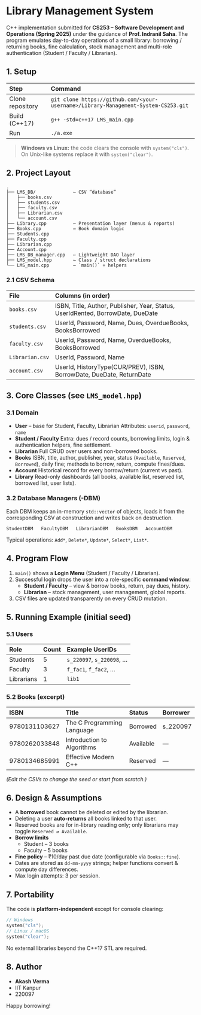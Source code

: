 

# Library Management System

C++ implementation submitted for **CS253 – Software Development and Operations (Spring 2025)** under the guidance of **Prof. Indranil Saha**. 
The program emulates day-to-day operations of a small library: borrowing / returning books, fine calculation, stock management and multi-role authentication (Student / Faculty / Librarian).

## 1. Setup

| Step | Command |
| :-- | :-- |
| Clone repository | `git clone https://github.com/<your-username>/Library-Management-System-CS253.git` |
| Build (C++17) | `g++ -std=c++17 LMS_main.cpp` |
| Run | `./a.exe` |

> **Windows vs Linux:** the code clears the console with `system("cls")`. On Unix-like systems replace it with `system("clear")`.

## 2.  Project Layout

```
.
├── LMS_DB/              ← CSV “database”
│   ├── books.csv
│   ├── students.csv
│   ├── faculty.csv
│   ├── Librarian.csv
│   └── account.csv
├── Library.cpp          ← Presentation layer (menus & reports)
├── Books.cpp            ← Book domain logic
├── Students.cpp
├── Faculty.cpp
├── Librarian.cpp
├── Account.cpp
├── LMS_DB_manager.cpp   ← Lightweight DAO layer
├── LMS_model.hpp        ← Class / struct declarations
└── LMS_main.cpp         ← `main()` + helpers
```


### 2.1  CSV Schema

| File | Columns (in order) |
| :-- | :-- |
| `books.csv` | ISBN, Title, Author, Publisher, Year, Status, UserIdRented, BorrowDate, DueDate |
| `students.csv` | UserId, Password, Name, Dues, OverdueBooks, BooksBorrowed |
| `faculty.csv` | UserId, Password, Name, OverdueBooks, BooksBorrowed |
| `Librarian.csv` | UserId, Password, Name |
| `account.csv` | UserId, HistoryType(CUR/PREV), ISBN, BorrowDate, DueDate, ReturnDate |

## 3. Core Classes (see `LMS_model.hpp`)

### 3.1  Domain

* **User** – base for Student, Faculty, Librarian
Attributes: `userid`, `password`, `name`
* **Student / Faculty**
Extra: dues / record counts, borrowing limits, login \& authentication helpers, fine settlement.
* **Librarian**
Full CRUD over users and non-borrowed books.
* **Books**
ISBN, title, author, publisher, year, status (`Available`, `Reserved`, `Borrowed`), daily fine; methods to borrow, return, compute fines/dues.
* **Account**
Historical record for every borrow/return (current vs past).
* **Library**
Read-only dashboards (all books, available list, reserved list, borrowed list, user lists).


### 3.2  Database Managers (-DBM)

Each DBM keeps an in-memory `std::vector` of objects, loads it from the corresponding CSV at construction and writes back on destruction.

```
StudentDBM   FacultyDBM   LibrarianDBM   BooksDBM   AccountDBM
```

Typical operations: `Add*`, `Delete*`, `Update*`, `Select*`, `List*`.

## 4.  Program Flow

1. `main()` shows a **Login Menu** (Student / Faculty / Librarian).
2. Successful login drops the user into a role-specific **command window**:
    - **Student / Faculty** – view \& borrow books, return, pay dues, history.
    - **Librarian** – stock management, user management, global reports.
3. CSV files are updated transparently on every CRUD mutation.

## 5. Running Example (initial seed)

### 5.1  Users

| Role | Count | Example UserIDs |
| :-- | :-- | :-- |
| Students | 5 | `s_220097`, `s_220098`, … |
| Faculty | 3 | `f_fac1`, `f_fac2`, … |
| Librarians | 1 | `lib1` |

### 5.2  Books (excerpt)

| ISBN | Title | Status | Borrower |
| :-- | :-- | :-- | :-- |
| 9780131103627 | The C Programming Language | Borrowed | s_220097 |
| 9780262033848 | Introduction to Algorithms | Available | — |
| 9780134685991 | Effective Modern C++ | Reserved | — |

*(Edit the CSVs to change the seed or start from scratch.)*

## 6.  Design \& Assumptions

* A **borrowed** book cannot be deleted or edited by the librarian.
* Deleting a user **auto-returns** all books linked to that user.
* Reserved books are for in-library reading only; only librarians may toggle `Reserved ⇄ Available`.
* **Borrow limits**
    * Student – 3 books
    * Faculty  – 5 books
* **Fine policy** – ₹10/day past due date (configurable via `Books::fine`).
* Dates are stored as `dd-mm-yyyy` strings; helper functions convert \& compute day differences.
* Max login attempts: 3 per session.


## 7.  Portability

The code is **platform-independent** except for console clearing:

```cpp
// Windows
system("cls");
// Linux / macOS
system("clear");
```

No external libraries beyond the C++17 STL are required.

## 8.  Author

- **Akash Verma**  
- IIT Kanpur  
- 220097



Happy borrowing!



[^1]: Library.cpp

[^2]: README.md

[^3]: Students.cpp

[^4]: Account.cpp

[^5]: Books.cpp

[^6]: Faculty.cpp

[^7]: Librarian.cpp

[^8]: LMS_DB_manager.cpp

[^9]: LMS_main.cpp

[^10]: LMS_model.hpp

